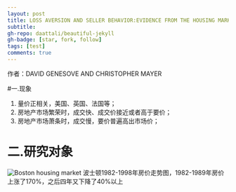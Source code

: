 ```yaml
---
layout: post
title: LOSS AVERSION AND SELLER BEHAVIOR:EVIDENCE FROM THE HOUSING MARKET
subtitle: 
gh-repo: daattali/beautiful-jekyll
gh-badge: [star, fork, follow]
tags: [test]
comments: true
---
```


作者：DAVID GENESOVE AND CHRISTOPHER MAYER

#一.现象
1. 量价正相关，美国、英国、法国等；
2. 房地产市场繁荣时，成交快、成交价接近或者高于要价；
3. 房地产市场萧条时，成交慢，要价普遍高出市场价；
# 二.研究对象
![Boston housing market](https://note.youdao.com/yws/api/personal/file/WEBd2823fd3e017122c86f3fc91ead9c0c9?method=download&shareKey=394f0132e85fe6611a765a5f373cbf40)
波士顿1982-1998年房价走势图，1982-1989年房价上涨了170%，之后四年又下降了40%以上